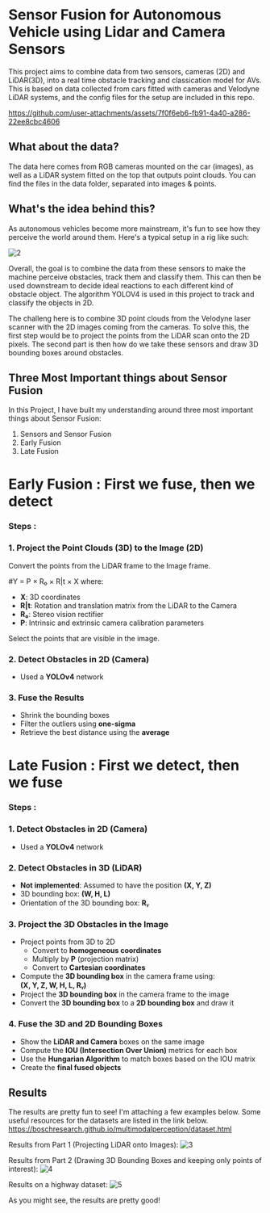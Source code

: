 
# Sensor Fusion for Autonomous Vehicle using Lidar and Camera Sensors

This project aims to combine data from two sensors, cameras (2D) and LiDAR(3D), into a real time obstacle tracking and classication model for AVs. This is based on data collected from cars fitted with cameras and Velodyne LiDAR systems, and the config files for the setup are included in this repo.

https://github.com/user-attachments/assets/7f0f6eb6-fb91-4a40-a286-22ee8cbc4606

## What about the data?

The data here comes from RGB cameras mounted on the car (images), as well as a LiDAR system fitted on the top that outputs point clouds. You can find the files in the data folder, separated into images & points.

## What's the idea behind this?

As autonomous vehicles become more mainstream, it's fun to see how they perceive the world around them. Here's a typical setup in a rig like such:

![2](https://github.com/user-attachments/assets/41f6ac46-870b-4e89-93d3-09164acf64fc)

Overall, the goal is to combine the data from these sensors to make the machine perceive obstacles, track them and classify them. This can then be used downstream to decide ideal reactions to each different kind of obstacle object. The algorithm YOLOV4 is used in this project to track and classify the objects in 2D. 

The challeng here is to combine 3D point clouds from the Velodyne laser scanner with the 2D images coming from the cameras.
To solve this, the first step would be to project the points from the LiDAR scan onto the 2D pixels. The second part is then how do we take these sensors and draw 3D bounding boxes around obstacles.

## Three Most Important things about Sensor Fusion

In this Project, I have built my understanding around three most important things about Sensor Fusion:

1. Sensors and Sensor Fusion
2. Early Fusion
3. Late Fusion

# Early Fusion : First we fuse, then we detect

### Steps :
### 1. Project the Point Clouds (3D) to the Image (2D)
Convert the points from the LiDAR frame to the Image frame.

#Y = P × R₀ × R|t × X
where:
- **X**: 3D coordinates  
- **R|t**: Rotation and translation matrix from the LiDAR to the Camera  
- **R₀**: Stereo vision rectifier  
- **P**: Intrinsic and extrinsic camera calibration parameters  

Select the points that are visible in the image.

### 2. Detect Obstacles in 2D (Camera)
- Used a **YOLOv4** network  

### 3. Fuse the Results
- Shrink the bounding boxes  
- Filter the outliers using **one-sigma**  
- Retrieve the best distance using the **average**  


# Late Fusion : First we detect, then we fuse

### Steps :
### 1. Detect Obstacles in 2D (Camera)
- Used a **YOLOv4** network  

### 2. Detect Obstacles in 3D (LiDAR)
- **Not implemented**: Assumed to have the position **(X, Y, Z)**  
- 3D bounding box: **(W, H, L)**  
- Orientation of the 3D bounding box: **Rᵧ**  

### 3. Project the 3D Obstacles in the Image
- Project points from 3D to 2D  
  - Convert to **homogeneous coordinates**  
  - Multiply by **P** (projection matrix)  
  - Convert to **Cartesian coordinates**  
- Compute the **3D bounding box** in the camera frame using:  
  **(X, Y, Z, W, H, L, Rᵧ)**  
- Project the **3D bounding box** in the camera frame to the image  
- Convert the **3D bounding box** to a **2D bounding box** and draw it  

### 4. Fuse the 3D and 2D Bounding Boxes
- Show the **LiDAR and Camera** boxes on the same image  
- Compute the **IOU (Intersection Over Union)** metrics for each box  
- Use the **Hungarian Algorithm** to match boxes based on the IOU matrix  
- Create the **final fused objects**  
    
## Results
The results are pretty fun to see! I'm attaching a few examples below. Some useful resources for the datasets are listed in the link below.
https://boschresearch.github.io/multimodalperception/dataset.html

Results from Part 1 (Projecting LiDAR onto Images):
![3](https://github.com/user-attachments/assets/b3fc2f69-7d22-4b8f-815c-3c690ab38353)

Results from Part 2 (Drawing 3D Bounding Boxes and keeping only points of interest):
![4](https://github.com/user-attachments/assets/7c8640f2-a949-481a-9972-f401dcf5c036)

Results on a highway dataset:
![5](https://github.com/user-attachments/assets/43031158-bdbc-4903-8faa-ba2ad9cc87cc)

As you might see, the results are pretty good!

